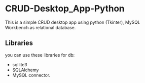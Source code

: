 # CRUD-Desktop_App-Python
This is a simple CRUD desktop app using python (Tkinter), MySQL Workbench as relational database.
## Libraries
you can use these libraries for db:
- sqllite3
- SQLAlchemy
- MySQL connector.
